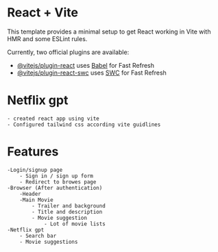 # React + Vite

This template provides a minimal setup to get React working in Vite with HMR and some ESLint rules.

Currently, two official plugins are available:

- [@vitejs/plugin-react](https://github.com/vitejs/vite-plugin-react/blob/main/packages/plugin-react/README.md) uses [Babel](https://babeljs.io/) for Fast Refresh
- [@vitejs/plugin-react-swc](https://github.com/vitejs/vite-plugin-react-swc) uses [SWC](https://swc.rs/) for Fast Refresh

# Netflix gpt

    - created react app using vite
    - Configured tailwind css according vite guidlines

# Features

    -Login/signup page
        - Sign in / sign up form
        - Redirect to browes page
    -Browser (After authentication)
        -Header
        -Main Movie
            - Trailer and background
            - Title and description
            - Movie suggestion
                - Lot of movie lists
    -Netflix gpt
        - Search bar
        - Movie suggestions
